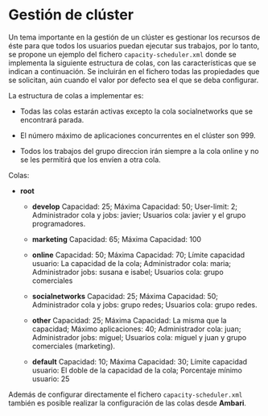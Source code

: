 # Gestión de clúster

Un tema importante en la gestión de un clúster es gestionar los recursos de éste para que todos los usuarios puedan ejecutar sus trabajos, por lo tanto, se propone un ejemplo del fichero `capacity-scheduler.xml` donde se implementa la siguiente estructura de colas, con las características que se indican a continuación. Se incluirán en el fichero todas las propiedades que se solicitan, aún cuando el valor por defecto sea el que se deba configurar. 

La estructura de colas a implementar es:

- Todas las colas estarán activas excepto la cola socialnetworks que se encontrará parada.

- El número máximo de aplicaciones concurrentes en el clúster son 999.

- Todos los trabajos del grupo direccion irán siempre a la cola online y no se les permitirá que los envíen a otra cola.

Colas:

- **root**

    - **develop** Capacidad: 25; Máxima Capacidad: 50; User-limit: 2; Administrador cola y jobs: javier; Usuarios cola: javier y el grupo programadores.

    - **marketing** Capacidad: 65; Máxima Capacidad: 100

    - **online** Capacidad: 50; Máxima Capacidad: 70; Límite capacidad usuario: La capacidad de la cola; Administrador cola: maria; Administrador jobs: susana e isabel; Usuarios cola: grupo comerciales

    - **socialnetworks** Capacidad: 25; Máxima Capacidad: 50; Administrador cola y jobs: grupo redes; Usuarios cola: grupo redes.

    - **other** Capacidad: 25; Máxima Capacidad: La misma que la capacidad; Máximo aplicaciones: 40; Administrador cola: juan; Administrador jobs: miguel; Usuarios cola: miguel y juan y grupo comerciales (marketing).

    - **default** Capacidad: 10; Máxima Capacidad: 30; Límite capacidad usuario: El doble de la capacidad de la cola; Porcentaje mínimo usuario: 25

Además de configurar directamente el fichero `capacity-scheduler.xml` también es posible realizar la configuración de las colas desde **Ambari**.
